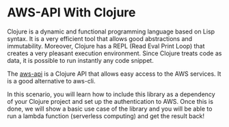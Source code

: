 # AWS-API With Clojure 

Clojure is a dynamic and functional programming language based on Lisp syntax. 
It is a very efficient tool that allows good abstractions and immutability. 
Moreover, Clojure has a REPL (Read Eval Print Loop) that creates a very pleasant execution environment. Since Clojure treats code as data, it is possible to run instantly any code snippet.

The [aws-api](https://github.com/cognitect-labs/aws-api) is a Clojure API that allows easy access to the AWS services. 
It is a good alternative to aws-cli.

In this scenario, you will learn how to include this library as a dependency of your Clojure project and set up the authentication to AWS. Once this is done, we will show a basic use case of the library and you will be able to run a lambda function (serverless computing) and get the result back! 

